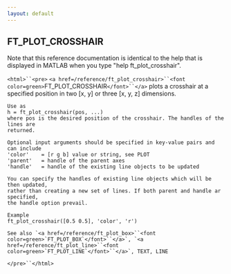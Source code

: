 ```yaml
---
layout: default
---
```


##  FT_PLOT_CROSSHAIR

Note that this reference documentation is identical to the help that is displayed in MATLAB when you type "help ft_plot_crosshair".

`<html>``<pre>`
    `<a href=/reference/ft_plot_crosshair>``<font color=green>`FT_PLOT_CROSSHAIR`</font>``</a>` plots a crosshair at a specified position in two [x, y] or three
    [x, y, z] dimensions. 
 
    Use as
    h = ft_plot_crosshair(pos, ...)
    where pos is the desired position of the crosshair. The handles of the lines are
    returned.
 
    Optional input arguments should be specified in key-value pairs and can include
    'color'    = [r g b] value or string, see PLOT
    'parent'   = handle of the parent axes
    'handle'   = handle of the existing line objects to be updated
    
    You can specify the handles of existing line objects which will be then updated,
    rather than creating a new set of lines. If both parent and handle ar specified,
    the handle option prevail.
    
    Example
    ft_plot_crosshair([0.5 0.5], 'color', 'r')
 
    See also `<a href=/reference/ft_plot_box>``<font color=green>`FT_PLOT_BOX`</font>``</a>`, `<a href=/reference/ft_plot_line>``<font color=green>`FT_PLOT_LINE`</font>``</a>`, TEXT, LINE
`</pre>``</html>`

